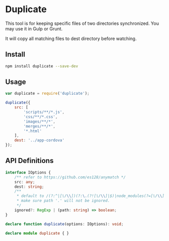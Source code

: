 # Duplicate

This tool is for keeping specific files of two directories synchronized. You may use it in Gulp or Grunt.

It will copy all matching files to dest directory before watching.

## Install

```sh
npm install duplicate --save-dev
```

## Usage

```javascript
var duplicate = require('duplicate');

duplicate({
    src: [
        'scripts/**/*.js',
        'css/**/*.css',
        'images/**/*',
        'merges/**/*',
        '*.html'
    ],
    dest: '../app-cordova'
});
```

## API Definitions

```typescript
interface IOptions {
    /** refer to https://github.com/es128/anymatch */
    src: any;
    dest: string;
    /** 
     * default to /(?:^|[\/\\])(?:\.(?![\/\\]|$)|node_modules(?=[\/\\]|$))/,
     * make sure path '.' will not be ignored.
     */
    ignored?: RegExp | (path: string) => boolean;
}

declare function duplicate(options: IOptions): void;

declare module duplicate { }
```